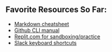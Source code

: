 ## Favorite Resources So Far:

- [Markdown cheatsheet](https://github.com/adam-p/markdown-here/wiki/Markdown-Cheatsheet)
- [Github CLI manual](https://cli.github.com/manual/gh_repo_create)
- [Replit.com for sandboxing/practice](replit.com)
- [Slack keyboard shortcuts](https://slack.com/help/articles/217626598-Get-around-faster-with-keyboard-shortcuts)
